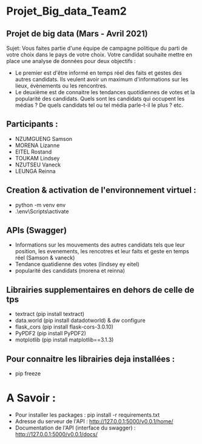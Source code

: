 Projet_Big_data_Team2
======================


## Projet de big data (Mars - Avril 2021)

Sujet:
Vous faites partie d'une équipe de campagne politique du parti de votre choix dans le pays de votre choix. 
Votre candidat souhaite mettre en place une analyse de données pour deux objectifs :
  - Le premier est d'être informé en temps réel des faits et gestes des autres candidats. 
   Ils veulent avoir un maximum d'informations sur les lieux, évènements ou les rencontres.
  - Le deuxième est de connaitre les tendances quotidiennes de votes et la popularité des candidats. 
   Quels sont les candidats qui occupent les médias ? De quels candidats tel ou tel média parle-t-il le plus ? etc.



## Participants : 
- NZUMGUENG Samson
- MORENA Lizanne
- EITEL Rostand
- TOUKAM Lindsey
- NZUTSEU Vaneck
- LEUNGA Reinna

## Creation & activation de l'environnement virtuel :
- python -m venv env
- .\env\Scripts\activate


## APIs (Swagger)
 - Informations sur les mouvements des autres candidats tels que leur position, les evenements, les rencotres et leur faits et geste en temps réel (Samson & vaneck)
 - Tendance quatidienne des votes (lindsey ey eitel)
 - popularité des candidats (morena et reinna)

## Librairies supplementaires en dehors de celle de tps
  - textract (pip install textract)
  - data.world (pip install datadotworld) & dw configure
  - flask_cors (pip install flask-cors-3.0.10)
  - PyPDF2 (pip install  PyPDF2)
  - motplotlib (pip install matplotlib==3.1.3)

## Pour connaitre les librairies deja installées : 
  - pip freeze 


# A Savoir : 
- Pour installer les packages : pip install -r requirements.txt
- Adresse du serveur de l'API : http://127.0.0.1:5000/v0.0.1/home/
- Documentation de l'API (interface du swagger) : http://127.0.0.1:5000/v0.0.1/docs/

